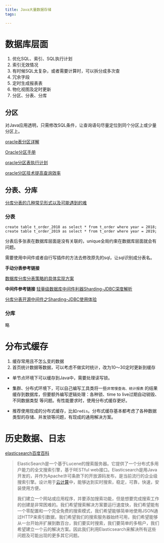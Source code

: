 ```yaml
---
title: Java大量数据存储
tags:

---
```



# 数据库层面

1. 优化SQL、索引、SQL执行计划
2. 索引无效情况
3. 有时候SQL太复杂，或者需要计算时，可以拆分成多次查
4. 冗余字段
5. 定时生成报表表
6. 物化视图及定时更新
7. 分区、分表、分库



## 分区

对Java应用透明，只需修改SQL条件，让查询语句尽量定位到同个分区上或少量分区上。

[oracle表分区详解](http://blog.51cto.com/tianzt/171759)

[Oracle分区手册](https://docs.oracle.com/cd/E18283_01/server.112/e16541/toc.htm)

[oracle分区表执行计划](https://blog.csdn.net/gdmzlhj1/article/details/42001427)

[oracle分区技术提高查询效率](https://www.cnblogs.com/lm970585581/p/7874139.html)



## 分表、分库
[分库分表的几种常见形式以及可能遇到的难](https://www.infoq.cn/article/key-steps-and-likely-problems-of-split-table)

### 分表


```
create table t_order_2018 as select * from t_order where year = 2018;
create table t_order_2019 as select * from t_order where year = 2019;
```


分表后多张表在数据库层面是没有关联的，unique全局约束在数据库层面就会有问题。

需要使用中间件或者自行写插件的方法去修改原先的sql，让sql识别成分表名。



**手动分表参考链接**

[数据库分库分表策略的具体实现方案](https://blog.csdn.net/xlgen157387/article/details/53976153)

**中间件参考链接**
[轻量级数据库中间件利器Sharding-JDBC深度解析](https://www.sohu.com/a/160520991_411876)

[分库分表开源中间件之Sharding-JDBC使用体验](https://www.jianshu.com/p/2ca99c4e70c2)


### 分库

略



# 分布式缓存

1. 缓存常用且不怎么变的数据
2. 首页统计数据等数据，可以考虑不做实时统计，改为10～30定时更新到缓存

+ 单节点环境下可以缓存到Java中，需要处理读写锁。

+ 集群、分布式环境下，可以自己编写工具类将一些`非常慢查询、统计报表` 的结果缓存到数据库，但要额外编写逻辑处理：各种锁、time to live过期自动销毁、不同数据类型 等问题。有性能要求时，使用分布式缓存更好。

+ 推荐使用现成的分布式缓存，比如`redis`。分布式缓存基本都考虑了各种数据类型的存储、并发锁等问题，有现成的通用解决方案。



# 历史数据、日志

[elasticsearch百度百科](https://baike.baidu.com/item/elasticsearch/3411206?fr=aladdin)

> ElasticSearch是一个基于Lucene的搜索服务器。它提供了一个分布式多用户能力的全文搜索引擎，基于RESTful web接口。Elasticsearch是用Java开发的，并作为Apache许可条款下的开放源码发布，是当前流行的企业级搜索引擎。设计用于[云计算](https://baike.baidu.com/item/%E4%BA%91%E8%AE%A1%E7%AE%97/9969353)中，能够达到实时搜索，稳定，可靠，快速，安装使用方便。
>
> 我们建立一个网站或应用程序，并要添加搜索功能，但是想要完成搜索工作的创建是非常困难的。我们希望搜索解决方案要运行速度快，我们希望能有一个零配置和一个完全免费的搜索模式，我们希望能够简单地使用JSON通过HTTP来索引数据，我们希望我们的搜索服务器始终可用，我们希望能够从一台开始并扩展到数百台，我们要实时搜索，我们要简单的多租户，我们希望建立一个云的解决方案。因此我们利用Elasticsearch来解决所有这些问题及可能出现的更多其它问题。